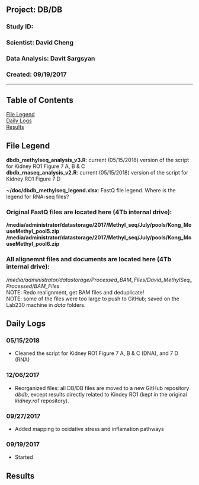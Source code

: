 ##  Project: DB/DB
### Study ID: 
### Scientist: David Cheng
### Data Analysis: Davit Sargsyan 
### Created: 09/19/2017 

---    

## Table of Contents
[File Legend](#files)  
[Daily Logs](#logs)   
[Results](#results)   

## File Legend<a name="files"></a>
**dbdb_methylseq_analysis_v3.R**: current (05/15/2018) version of the script for Kidney RO1 Figure 7 A, B & C       
**dbdb_rnaseq_analysis_v2.R**: current (05/15/2018) version of the script for Kidney RO1 Figure 7 D         
    
**~/doc/dbdb_methylseq_legend.xlsx**: FastQ file legend. Where is the legend for RNA-seq files?    
    
### Original FastQ files are located here (4Tb internal drive):    
**/media/administrator/datastorage/2017/Methyl_seq/July/pools/Kong_MouseMethyl_pool5.zip**       
**/media/administrator/datastorage/2017/Methyl_seq/July/pools/Kong_MouseMethyl_pool6.zip**     
   
### All alignemnt files and documents are located here (4Tb internal drive):    
*/media/administrator/datastorage/Processed_BAM_Files/David_MethylSeq_Processed/BAM_Files*   
NOTE: Redo realignment, get BAM files and deduplicate!   
NOTE: some of the files were too large to push to GitHub; saved on the Lab230 machine in *data* folders.

## Daily Logs<a name="logs"></a>
### 05/15/2018
* Cleaned the script for Kidney RO1 Figure 7 A, B & C (DNA), and 7 D (RNA)

### 12/06/2017
* Reorganized files: all DB/DB files are moved to a new GitHub repository *dbdb*, except results directly related to Kindey RO1 (kept in the original *kidney.ro1* repository).

### 09/27/2017
* Added mapping to oxidative stress and inflamation pathways

### 09/19/2017
* Started

## Results<a name="results"></a>